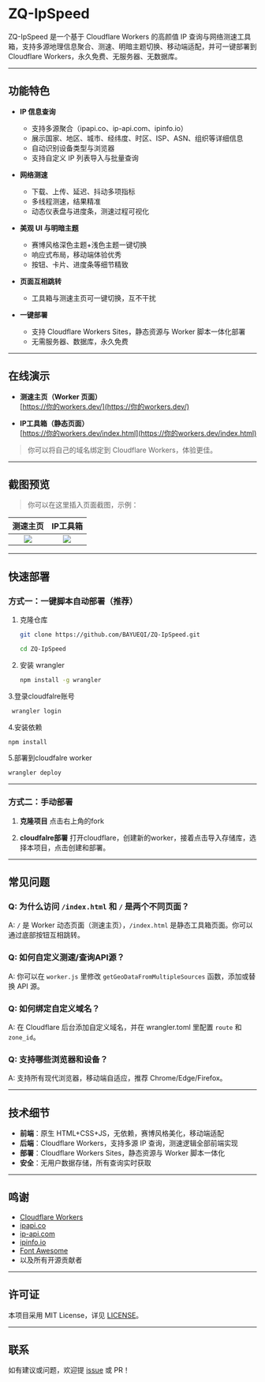 # ZQ-IpSpeed

ZQ-IpSpeed 是一个基于 Cloudflare Workers 的高颜值 IP 查询与网络测速工具箱，支持多源地理信息聚合、测速、明暗主题切换、移动端适配，并可一键部署到 Cloudflare Workers，永久免费、无服务器、无数据库。

---

## 功能特色

- **IP 信息查询**  
  - 支持多源聚合（ipapi.co、ip-api.com、ipinfo.io）
  - 展示国家、地区、城市、经纬度、时区、ISP、ASN、组织等详细信息
  - 自动识别设备类型与浏览器
  - 支持自定义 IP 列表导入与批量查询

- **网络测速**  
  - 下载、上传、延迟、抖动多项指标
  - 多线程测速，结果精准
  - 动态仪表盘与进度条，测速过程可视化

- **美观 UI 与明暗主题**  
  - 赛博风格深色主题+浅色主题一键切换
  - 响应式布局，移动端体验优秀
  - 按钮、卡片、进度条等细节精致

- **页面互相跳转**  
  - 工具箱与测速主页可一键切换，互不干扰

- **一键部署**  
  - 支持 Cloudflare Workers Sites，静态资源与 Worker 脚本一体化部署
  - 无需服务器、数据库，永久免费

---

## 在线演示

- **测速主页（Worker 页面）**  
  [https://你的workers.dev/](https://你的workers.dev/)

- **IP工具箱（静态页面）**  
  [https://你的workers.dev/index.html](https://你的workers.dev/index.html)

> 你可以将自己的域名绑定到 Cloudflare Workers，体验更佳。

---

## 截图预览

> 你可以在这里插入页面截图，示例：

| 测速主页 | IP工具箱 |
| :------: | :------: |
| ![](./screenshot_speed.png) | ![](./screenshot_ip.png) |

---

## 快速部署

### 方式一：一键脚本自动部署（推荐）

1. 克隆仓库
   ```bash
   git clone https://github.com/BAYUEQI/ZQ-IpSpeed.git
   ```
   ```bash
   cd ZQ-IpSpeed
   ```

2. 安装 wrangler
   ```bash
   npm install -g wrangler
   ```
3.登录cloudfalre账号
  ```bash
   wrangler login
   ```
4.安装依赖
  ```bash
  npm install
  ```
5.部署到cloudfalre worker
  ```bash
  wrangler deploy
  ```

---

### 方式二：手动部署

1. **克隆项目**
   点击右上角的fork

2. **cloudfalre部署**
    打开cloudflare，创建新的worker，接着点击导入存储库，选择本项目，点击创建和部署。


---

## 常见问题

### Q: 为什么访问 `/index.html` 和 `/` 是两个不同页面？
A: `/` 是 Worker 动态页面（测速主页），`/index.html` 是静态工具箱页面。你可以通过底部按钮互相跳转。

### Q: 如何自定义测速/查询API源？
A: 你可以在 `worker.js` 里修改 `getGeoDataFromMultipleSources` 函数，添加或替换 API 源。

### Q: 如何绑定自定义域名？
A: 在 Cloudflare 后台添加自定义域名，并在 wrangler.toml 里配置 `route` 和 `zone_id`。

### Q: 支持哪些浏览器和设备？
A: 支持所有现代浏览器，移动端自适应，推荐 Chrome/Edge/Firefox。

---

## 技术细节

- **前端**：原生 HTML+CSS+JS，无依赖，赛博风格美化，移动端适配
- **后端**：Cloudflare Workers，支持多源 IP 查询，测速逻辑全部前端实现
- **部署**：Cloudflare Workers Sites，静态资源与 Worker 脚本一体化
- **安全**：无用户数据存储，所有查询实时获取

---

## 鸣谢

- [Cloudflare Workers](https://workers.cloudflare.com/)
- [ipapi.co](https://ipapi.co/)
- [ip-api.com](http://ip-api.com/)
- [ipinfo.io](https://ipinfo.io/)
- [Font Awesome](https://fontawesome.com/)
- 以及所有开源贡献者

---

## 许可证

本项目采用 MIT License，详见 [LICENSE](./LICENSE)。

---

## 联系

如有建议或问题，欢迎提 [issue](https://github.com/BAYUEQI/ZQ-IpSpeed/issues) 或 PR！ 
